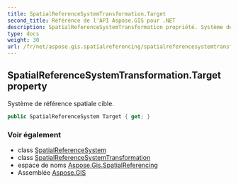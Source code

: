 ```yaml
---
title: SpatialReferenceSystemTransformation.Target
second_title: Référence de l'API Aspose.GIS pour .NET
description: SpatialReferenceSystemTransformation propriété. Système de référence spatiale cible.
type: docs
weight: 30
url: /fr/net/aspose.gis.spatialreferencing/spatialreferencesystemtransformation/target/
---
```

## SpatialReferenceSystemTransformation.Target property

Système de référence spatiale cible.

```csharp
public SpatialReferenceSystem Target { get; }
```

### Voir également

* class [SpatialReferenceSystem](../../spatialreferencesystem/)
* class [SpatialReferenceSystemTransformation](../)
* espace de noms [Aspose.Gis.SpatialReferencing](../../spatialreferencesystemtransformation/)
* Assemblée [Aspose.GIS](../../../)


